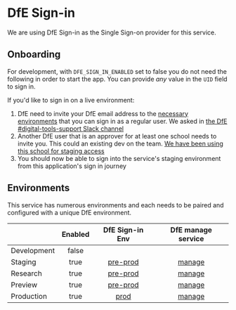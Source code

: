 # DfE Sign-in

We are using DfE Sign-in as the Single Sign-on provider for this service.

## Onboarding

For development, with `DFE_SIGN_IN_ENABLED` set to false you do not need the following in order to start the app. You can provide _any_ value in the `UID` field to sign in.

If you'd like to sign in on a live environment:

1. DfE need to invite your DfE email address to the [necessary environments](#environments) that you can sign in as a regular user. We asked in [the DfE #digital-tools-support Slack channel](https://ukgovernmentdfe.slack.com/archives/CMS9V0JQL)
2. Another DfE user that is an approver for at least one school needs to invite you. This could an existing dev on the team. [We have been using this school for staging access](https://test-services.signin.education.gov.uk/approvals/50F4A834-9314-4A66-969E-C86D03821C26/users)
3. You should now be able to sign into the service's staging environment from this application's sign in journey

## Environments

This service has numerous environments and each needs to be paired and configured with a unique DfE environment.

|                | Enabled      | DfE Sign-in Env                                                       | DfE manage service |
| :------------- | :----------: | :-------------------------------------------------------------------: | :----------------: |
|  Development   |  false       |                                                                       |                    |
|  Staging       |  true        | [pre-prod](https://pp-services.signin.education.gov.uk/) | [manage](https://pp-manage.signin.education.gov.uk/services/00487750-C9B8-414C-8746-1076885456E0/service-configuration)
|  Research       | true        | [pre-prod](https://pp-services.signin.education.gov.uk/) | [manage](https://pp-manage.signin.education.gov.uk/services/00487750-C9B8-414C-8746-1076885456E0/service-configuration)
|  Preview       |  true        | [pre-prod](https://pp-services.signin.education.gov.uk/) | [manage](https://pp-manage.signin.education.gov.uk/services/00487750-C9B8-414C-8746-1076885456E0/service-configuration)
|  Production    |  true        | [prod](https://manage.signin.education.gov.uk)           | [manage](https://manage.signin.education.gov.uk/services/9D1B3879-3495-4D3F-AB7A-ED9B8E968EFF/service-configuration) |
